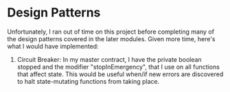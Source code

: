 Design Patterns
===============

Unfortunately, I ran out of time on this project before completing many of the design patterns covered in the later modules. Given more time, here's what I would have implemented:

1. Circuit Breaker: In my master contract, I have the private boolean stopped and the modifier "stopInEmergency", that I use on all functions that affect state. This would be useful when/if new errors are discovered to halt state-mutating functions from taking place.
